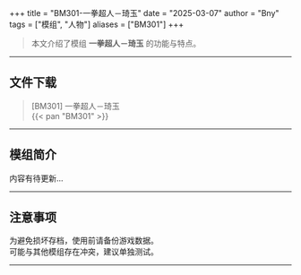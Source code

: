+++
title = "BM301-一拳超人－琦玉"
date = "2025-03-07"
author = "Bny"
tags = ["模组", "人物"]
aliases = ["BM301"]
+++

> 本文介绍了模组 **一拳超人－琦玉** 的功能与特点。

---

## 文件下载

> [BM301] 一拳超人－琦玉  
{{< pan "BM301" >}}  

---

## 模组简介

>  
内容有待更新...  

---

## 注意事项

>  
为避免损坏存档，使用前请备份游戏数据。  
可能与其他模组存在冲突，建议单独测试。  

---

